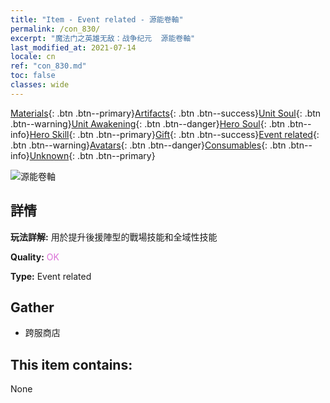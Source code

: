 ```yaml
---
title: "Item - Event related - 源能卷軸"
permalink: /con_830/
excerpt: "魔法门之英雄无敌：战争纪元  源能卷軸"
last_modified_at: 2021-07-14
locale: cn
ref: "con_830.md"
toc: false
classes: wide
---
```

 [Materials](/ItemsCN/){: .btn .btn--primary}[Artifacts](/ItemsCN/Artifacts/){: .btn .btn--success}[Unit Soul](/ItemsCN/UnitSoul/){: .btn .btn--warning}[Unit Awakening](/ItemsCN/UnitAwakening/){: .btn .btn--danger}[Hero Soul](/ItemsCN/HeroSoul/){: .btn .btn--info}[Hero Skill](/ItemsCN/HeroSkill/){: .btn .btn--primary}[Gift](/ItemsCN/Gift/){: .btn .btn--success}[Event related](/ItemsCN/Events/){: .btn .btn--warning}[Avatars](/ItemsCN/Avatars/){: .btn .btn--danger}[Consumables](/ItemsCN/Consumables/){: .btn .btn--info}[Unknown](/ItemsCN/Unknown/){: .btn .btn--primary}

 ![源能卷軸](/images/t/i_backup_icon2.png)

## 詳情
 **玩法詳解:** 用於提升後援陣型的戰場技能和全域性技能

 **Quality:** <span style="color: #DA70D6">OK</span>

 **Type:** Event related

## Gather

*    跨服商店 

## This item contains:

  None

